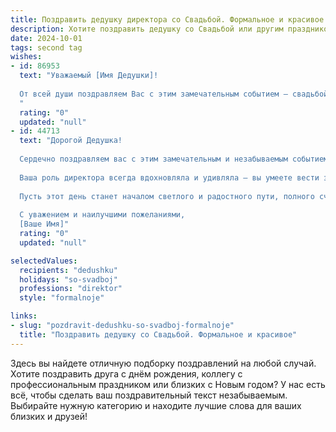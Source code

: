 ```yaml
---
title: Поздравить дедушку директора со Свадьбой. Формальное и красивое
description: Хотите поздравить дедушку со Свадьбой или другим праздником? Наш ИИ создаст незабываемое поздравление, а вы обязательно выделитесь среди других.  
date: 2024-10-01
tags: second tag
wishes:
- id: 86953
  text: "Уважаемый [Имя Дедушки]!
  
  От всей души поздравляем Вас с этим замечательным событием – свадьбой Ваших [родственные связи]! Желаем Вам крепкого здоровья, семейного благополучия и долгих лет жизни, наполненных радостью и счастьем.  Пусть этот день станет началом новой, прекрасной главы Вашей жизни, полной любви и взаимопонимания.  Ваш профессионализм и опыт, приобретённые за годы работы директором, несомненно, помогут Вам и Вашей семье преодолеть любые трудности и достичь новых высот.  Счастья Вам и Вашим близким!
  "
  rating: "0"
  updated: "null"
- id: 44713
  text: "Дорогой Дедушка!
  
  Сердечно поздравляем вас с этим замечательным и незабываемым событием – вашим свадебным днем! Ваша жизнь, наполненная мудростью и опытом, стала для нас примером истинной любви и взаимопонимания.
  
  Ваша роль директора всегда вдохновляла и удивляла – вы умеете вести за собой и укреплять команду, как в работе, так и в личной жизни. Мы уверены, что и в новой семейной жизни вам удастся создать гармонию, которая будет служить опорой и поддержкой в любых испытаниях.
  
  Пусть этот день станет началом светлого и радостного пути, полного счастья, благополучия и взаимной поддержки. Желаем вам крепкого здоровья, душевного спокойствия и долгих лет в любви и согласии.
  
  С уважением и наилучшими пожеланиями,
  [Ваше Имя]"
  rating: "0"
  updated: "null"

selectedValues:
  recipients: "dedushku"
  holidays: "so-svadboj"
  professions: "direktor"
  style: "formalnoje"

links:
- slug: "pozdravit-dedushku-so-svadboj-formalnoje"
  title: "Поздравить дедушку со Свадьбой. Формальное и красивое"
---
```


Здесь вы найдете отличную подборку поздравлений на любой случай.
Хотите поздравить друга с днём рождения, коллегу с профессиональным праздником или близких с Новым годом? У нас есть всё, чтобы сделать ваш поздравительный текст незабываемым. Выбирайте нужную категорию и находите лучшие слова для ваших близких и друзей!
